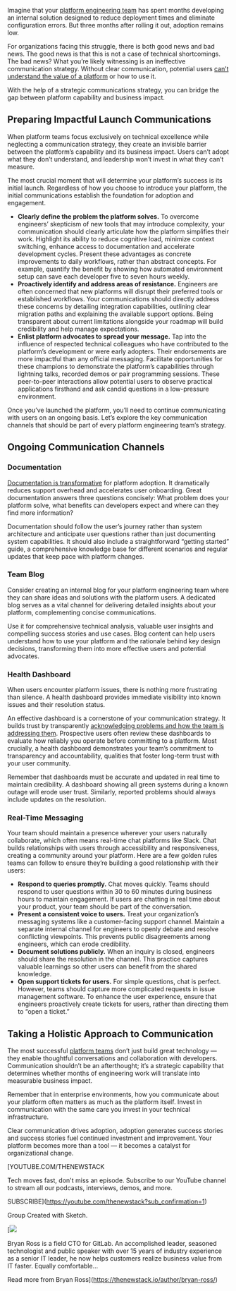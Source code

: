 Imagine that your [platform engineering team](https://thenewstack.io/platform-engineering/) has spent months developing an internal solution designed to reduce deployment times and eliminate configuration errors. But three months after rolling it out, adoption remains low.

For organizations facing this struggle, there is both good news and bad news. The good news is that this is not a case of technical shortcomings. The bad news? What you’re likely witnessing is an ineffective communication strategy. Without clear communication, potential users [can’t understand the value of a platform](https://thenewstack.io/five-ways-your-platform-engineering-journey-can-derail/) or how to use it.

With the help of a strategic communications strategy, you can bridge the gap between platform capability and business impact.

## Preparing Impactful Launch Communications

When platform teams focus exclusively on technical excellence while neglecting a communication strategy, they create an invisible barrier between the platform’s capability and its business impact. Users can’t adopt what they don’t understand, and leadership won’t invest in what they can’t measure.

The most crucial moment that will determine your platform’s success is its initial launch. Regardless of how you choose to introduce your platform, the initial communications establish the foundation for adoption and engagement.

* **Clearly define the problem the platform solves.** To overcome engineers’ skepticism of new tools that may introduce complexity, your communication should clearly articulate how the platform simplifies their work. Highlight its ability to reduce cognitive load, minimize context switching, enhance access to documentation and accelerate development cycles. Present these advantages as concrete improvements to daily workflows, rather than abstract concepts. For example, quantify the benefit by showing how automated environment setup can save each developer five to seven hours weekly.
* **Proactively identify and address areas of resistance.** Engineers are often concerned that new platforms will disrupt their preferred tools or established workflows. Your communications should directly address these concerns by detailing integration capabilities, outlining clear migration paths and explaining the available support options. Being transparent about current limitations alongside your roadmap will build credibility and help manage expectations.
* **Enlist platform advocates to spread your message.** Tap into the influence of respected technical colleagues who have contributed to the platform’s development or were early adopters. Their endorsements are more impactful than any official messaging. Facilitate opportunities for these champions to demonstrate the platform’s capabilities through lightning talks, recorded demos or pair programming sessions. These peer-to-peer interactions allow potential users to observe practical applications firsthand and ask candid questions in a low-pressure environment.

Once you’ve launched the platform, you’ll need to continue communicating with users on an ongoing basis. Let’s explore the key communication channels that should be part of every platform engineering team’s strategy.

## Ongoing Communication Channels

### Documentation

[Documentation is transformative](https://thenewstack.io/documentation-is-more-than-your-thinnest-viable-platform/) for platform adoption. It dramatically reduces support overhead and accelerates user onboarding. Great documentation answers three questions concisely: What problem does your platform solve, what benefits can developers expect and where can they find more information?

Documentation should follow the user’s journey rather than system architecture and anticipate user questions rather than just documenting system capabilities. It should also include a straightforward “getting started” guide, a comprehensive knowledge base for different scenarios and regular updates that keep pace with platform changes.

### Team Blog

Consider creating an internal blog for your platform engineering team where they can share ideas and solutions with the platform users. A dedicated blog serves as a vital channel for delivering detailed insights about your platform, complementing concise communications.

Use it for comprehensive technical analysis, valuable user insights and compelling success stories and use cases. Blog content can help users understand how to use your platform and the rationale behind key design decisions, transforming them into more effective users and potential advocates.

### Health Dashboard

When users encounter platform issues, there is nothing more frustrating than silence. A health dashboard provides immediate visibility into known issues and their resolution status.

An effective dashboard is a cornerstone of your communication strategy. It builds trust by transparently [acknowledging problems and how the team is addressing them](https://thenewstack.io/building-high-performance-software-development-teams-7-tips/). Prospective users often review these dashboards to evaluate how reliably you operate before committing to a platform. Most crucially, a health dashboard demonstrates your team’s commitment to transparency and accountability, qualities that foster long-term trust with your user community.

Remember that dashboards must be accurate and updated in real time to maintain credibility. A dashboard showing all green systems during a known outage will erode user trust. Similarly, reported problems should always include updates on the resolution.

### Real-Time Messaging

Your team should maintain a presence wherever your users naturally collaborate, which often means real-time chat platforms like Slack. Chat builds relationships with users through accessibility and responsiveness, creating a community around your platform. Here are a few golden rules teams can follow to ensure they’re building a good relationship with their users:

* **Respond to queries promptly.** Chat moves quickly. Teams should respond to user questions within 30 to 60 minutes during business hours to maintain engagement. If users are chatting in real time about your product, your team should be part of the conversation.
* **Present a consistent voice to users.** Treat your organization’s messaging systems like a customer-facing support channel. Maintain a separate internal channel for engineers to openly debate and resolve conflicting viewpoints. This prevents public disagreements among engineers, which can erode credibility.
* **Document solutions publicly.** When an inquiry is closed, engineers should share the resolution in the channel. This practice captures valuable learnings so other users can benefit from the shared knowledge.
* **Open support tickets for users.** For simple questions, chat is perfect. However, teams should capture more complicated requests in issue management software. To enhance the user experience, ensure that engineers proactively create tickets for users, rather than directing them to “open a ticket.”

## Taking a Holistic Approach to Communication

The most successful [platform teams](https://thenewstack.io/platform-teams-adopt-these-7-developer-productivity-drivers/) don’t just build great technology — they enable thoughtful conversations and collaboration with developers. Communication shouldn’t be an afterthought; it’s a strategic capability that determines whether months of engineering work will translate into measurable business impact.

Remember that in enterprise environments, how you communicate about your platform often matters as much as the platform itself. Invest in communication with the same care you invest in your technical infrastructure.

Clear communication drives adoption, adoption generates success stories and success stories fuel continued investment and improvement. Your platform becomes more than a tool — it becomes a catalyst for organizational change.

[YOUTUBE.COM/THENEWSTACK

Tech moves fast, don't miss an episode. Subscribe to our YouTube
channel to stream all our podcasts, interviews, demos, and more.

SUBSCRIBE](https://youtube.com/thenewstack?sub_confirmation=1)

Group
Created with Sketch.

[![](https://thenewstack.io/wp-content/uploads/2025/06/69f0c09c-cropped-298ecebd-bryanross-600x600.jpeg)

Bryan Ross is a field CTO for GitLab. An accomplished leader, seasoned technologist and public speaker with over 15 years of industry experience as a senior IT leader, he now helps customers realize business value from IT faster. Equally comfortable...

Read more from Bryan Ross](https://thenewstack.io/author/bryan-ross/)